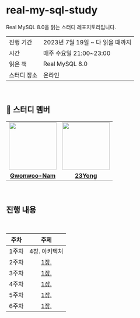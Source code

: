 # real-my-sql-study

Real MySQL 8.0을 읽는 스터디 레포지토리입니다. 

<table>
  <tr>
    <td>진행 기간</td>
    <td>2023년 7월 19일 ~ 다 읽을 때까지 </td>
  </tr>
  <tr>
    <td>시간</td>
    <td>매주 수요일 21:00~23:00</td>
  </tr>
  <tr>
    <td>읽은 책</td>
    <td> Real MySQL 8.0 </td>
  </tr>
  <tr>
    <td>스터디 장소</td>
    <td>온라인</td>
  </tr>
</table>

<br/>

## 🤖 스터디 멤버

<table>
 <tr>
    <td align="center"><a href="https://github.com/Gwonwoo-Nam"><img src="https://avatars.githubusercontent.com/Gwonwoo-Nam" width="130px;" alt=""></a></td>
    <td align="center"><a href="https://github.com/23Yong"><img src="https://avatars.githubusercontent.com/23Yong" width="130px;" alt=""></a></td>
  </tr>
  <tr>
    <td align="center"><a href="https://github.com/Gwonwoo-Nam"><b>Gwonwoo-Nam</b></a></td>
    <td align="center"><a href="https://github.com/23Yong"><b>23Yong</b></a></td>
  </tr>
</table>

<br/>

## 진행 내용

<br>

|   주차    | 주제 |
|:-------:|:-------:|
| 1주차 | 4장. 아키텍처 </br> |
| 2주차 | [1장. ]() |
| 3주차 | [1장. ]() |
| 4주차 | [1장. ]() |
| 5주차 | [1장. ]() |
| 6주차 | [1장. ]() |
